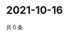 # 2021-10-16

共 0 条

<!-- BEGIN WEIBO -->
<!-- 最后更新时间 Sat Oct 16 2021 00:12:33 GMT+0800 (China Standard Time) -->

<!-- END WEIBO -->
